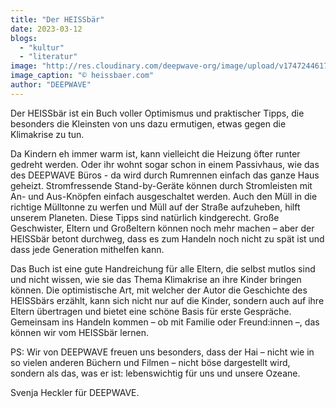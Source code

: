 ```yaml
---
title: "Der HEISSbär"
date: 2023-03-12
blogs: 
  - "kultur"
  - "literatur"
image: "http://res.cloudinary.com/deepwave-org/image/upload/v1747244617/deepwave.org/Cover_DerHeissbaer_Bilderbuch_Kinderbuch_Klimawandel_72fd26e6-fc0b-4fbb-bd93-506ae410dfe1-scaled.jpg"
image_caption: "© heissbaer.com"
author: "DEEPWAVE"
---
```


Der HEISSbär ist ein Buch voller Optimismus und praktischer Tipps, die besonders die Kleinsten von uns dazu ermutigen, etwas gegen die Klimakrise zu tun.

Da Kindern eh immer warm ist, kann vielleicht die Heizung öfter runter gedreht werden. Oder ihr wohnt sogar schon in einem Passivhaus, wie das des DEEPWAVE Büros - da wird durch Rumrennen einfach das ganze Haus geheizt. Stromfressende Stand-by-Geräte können durch Stromleisten mit An- und Aus-Knöpfen einfach ausgeschaltet werden. Auch den Müll in die richtige Mülltonne zu werfen und Müll auf der Straße aufzuheben, hilft unserem Planeten. Diese Tipps sind natürlich kindgerecht. Große Geschwister, Eltern und Großeltern können noch mehr machen – aber der HEISSbär betont durchweg, dass es zum Handeln noch nicht zu spät ist und dass jede Generation mithelfen kann.

Das Buch ist eine gute Handreichung für alle Eltern, die selbst mutlos sind und nicht wissen, wie sie das Thema Klimakrise an ihre Kinder bringen können. Die optimistische Art, mit welcher der Autor die Geschichte des HEISSbärs erzählt, kann sich nicht nur auf die Kinder, sondern auch auf ihre Eltern übertragen und bietet eine schöne Basis für erste Gespräche. Gemeinsam ins Handeln kommen – ob mit Familie oder Freund:innen –, das können wir vom HEISSbär lernen.

PS: Wir von DEEPWAVE freuen uns besonders, dass der Hai – nicht wie in so vielen anderen Büchern und Filmen – nicht böse dargestellt wird, sondern als das, was er ist: lebenswichtig für uns und unsere Ozeane.

Svenja Heckler für DEEPWAVE.
